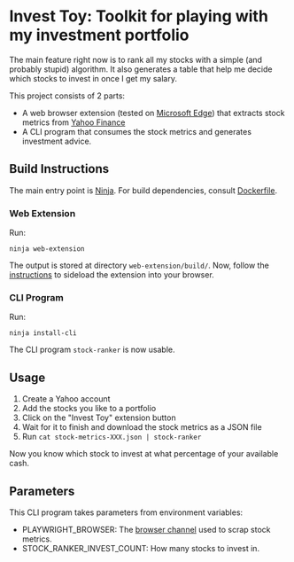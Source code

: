 # Invest Toy: Toolkit for playing with my investment portfolio

The main feature right now is to rank all my stocks with a simple (and probably stupid) algorithm.
It also generates a table that help me decide which stocks to invest in once I get my salary.

This project consists of 2 parts:

- A web browser extension (tested on [Microsoft Edge](https://microsoft.com/edge))
  that extracts stock metrics from [Yahoo Finance](https://finance.yahoo.com)
- A CLI program that consumes the stock metrics and generates investment advice.

## Build Instructions

The main entry point is [Ninja](https://ninja-build.org).
For build dependencies, consult [Dockerfile](./Dockerfile).

### Web Extension

Run:

```shell
ninja web-extension
```

The output is stored at directory `web-extension/build/`.
Now, follow the [instructions](https://learn.microsoft.com/microsoft-edge/extensions-chromium/getting-started/extension-sideloading) to sideload the extension into your browser.

### CLI Program

Run:

```shell
ninja install-cli
```

The CLI program `stock-ranker` is now usable.

## Usage

1. Create a Yahoo account
2. Add the stocks you like to a portfolio
3. Click on the "Invest Toy" extension button
4. Wait for it to finish and download the stock metrics as a JSON file
5. Run `cat stock-metrics-XXX.json | stock-ranker`

Now you know which stock to invest at what percentage of your available cash.

## Parameters

This CLI program takes parameters from environment variables:

- PLAYWRIGHT_BROWSER: The [browser channel](https://playwright.dev/docs/api/class-browsertype#browser-type-launch-option-channel) used to scrap stock metrics.
- STOCK_RANKER_INVEST_COUNT: How many stocks to invest in.
